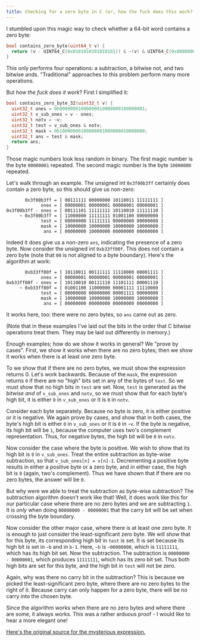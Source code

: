 ```yaml
---
title: Checking for a zero byte in C (or, how the fuck does this work?)
---
```


I stumbled upon this magic way to check whether a 64-bit word contains a zero byte:

```c
bool contains_zero_byte(uint64_t v) {
  return (v - UINT64_C(0x0101010101010101)) & ~(v) & UINT64_C(0x8080808080808080);
}
```

This only performs four operations: a subtraction, a bitwise not, and two bitwise ands. "Traditional" approaches to this problem perform many more operations.

But _how the fuck does it work_? First I simplified it:

```c
bool contains_zero_byte_32(uint32_t v) {
  uint32_t ones = 0b00000001000000010000000100000001;
  uint32_t v_sub_ones = v - ones;
  uint32_t notv = ~v;
  uint32_t test = v_sub_ones & notv;
  uint32_t mask = 0b10000000100000001000000010000000;
  uint32_t ans = test & mask;
  return ans;
}
```

Those magic numbers look less random in binary. The first magic number is the byte `00000001` repeated. The second magic number is the byte `10000000` repeated.

Let's walk through an example. The unsigned int `0x3f00b3ff` certainly does contain a zero byte, so this should give us non-zero:

```
       0x3f00b3ff = [ 00111111 00000000 10110011 11111111 ]
             ones = [ 00000001 00000001 00000001 00000001 ]
0x3f00b3ff - ones = [ 00111101 11111111 10110010 11111110 ]
     ~ 0x3f00b3ff = [ 11000000 11111111 01001100 00000000 ]
             test = [ 00000000 11111111 00000000 00000000 ]
             mask = [ 10000000 10000000 10000000 10000000 ]
              ans = [ 00000000 10000000 00000000 00000000 ]
```

Indeed it does give us a non-zero `ans`, indicating the presence of a zero byte. Now consider the unsigned int `0xb33ff00f`. This does not contain a zero byte (note that `00` is not aligned to a byte boundary). Here's the algorithm at work:

```
       0xb33ff00f = [ 10110011 00111111 11110000 00001111 ]
             ones = [ 00000001 00000001 00000001 00000001 ]
0xb33ff00f - ones = [ 10110010 00111110 11101111 00001110 ]
     ~ 0xb33ff00f = [ 01001100 11000000 00001111 11110000 ]
             test = [ 00000000 00000000 00001111 00000000 ]
             mask = [ 10000000 10000000 10000000 10000000 ]
              ans = [ 00000000 00000000 00000000 00000000 ]
```

It works here, too: there were no zero bytes, so `ans` came out as zero.

(Note that in these examples I've laid out the bits in the order that C bitwise operations treat them. They may be laid out differently in memory.)

Enough examples; how do we show it works in general? We "prove by cases". First, we show it works when there are no zero bytes; then we show it works when there is at least one zero byte.

To we show that if there are no zero bytes, we must show the expression returns 0. Let's work backwards. Because of the `mask`, the expression returns `0` if there are no "high" bits set in any of the bytes of `test`. So we must show that no high bits in `test` are set. Now, `test` is generated as the _bitwise and_ of `v_sub_ones` and `notv`, so we must show that for each byte's high bit, it is either `0` in `v_sub_ones` or it is `0` in `notv`.

Consider each byte separately. Because no byte is zero, it is either positive or it is negative. We again prove by cases, and show that in both cases, the byte's high bit is either `0` in `v_sub_ones` or it is `0` in `~v`. If the byte is negative, its high bit will be `1`, because the computer uses two's complement representation. Thus, for negative bytes, the high bit will be `0` in `notv`.

Now consider the case where the byte is positive. We wish to show that its high bit is `0` in `v_sub_ones`. Treat the entire subtraction as byte-wise subtraction, so that `v_sub_ones[n] = v[n]-1`. Decrementing a positive byte results in either a positive byte or a zero byte, and in either case, the high bit is `0` (again, two's complement). Thus we have shown that if there are no zero bytes, the answer will be `0`.

But why were we able to treat the subtraction as byte-wise subtraction? The subtraction algorithm doesn't work like that! Well, it does work like this for our particular case where there are no zero bytes and we are subtracting `1`. It is _only_ when doing `00000000 - 00000001` that the carry bit will be set when crossing the byte boundary.

Now consider the other major case, where there is at least one zero byte. It is enough to just consider the least-significant zero byte. We will show that for this byte, its corresponding high bit in `test` is set. It is set because its high bit is set in `~b` and in `b-1`. Here, `~b` is `~00000000`, which is `11111111`, which has its high bit set. Now the subtraction. The subtraction is `00000000 - 00000001`, which produces `11111111`, which has its zero bit set. Thus both high bits are set for this byte, and the high bit in `test` will not be zero.

Again, why was there no carry bit in the subtraction? This is because we picked the least-significant zero byte, where there are no zero bytes to the right of it. Because carry can only happen for a zero byte, there will be no carry into the chosen byte.

Since the algorithm works when there are no zero bytes and where there are some, it always works. This was a rather arduous proof - I would like to hear a more elegant one!

[Here's the original source for the mysterious expression.](http://lemire.me/blog/2017/01/20/how-quickly-can-you-remove-spaces-from-a-string/)
